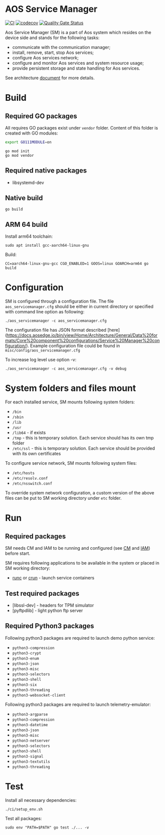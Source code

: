 
# AOS Service Manager  

[![CI](https://github.com/aosedge/aos_servicemanager/workflows/CI/badge.svg)](https://github.com/aosedge/aos_servicemanager/actions?query=workflow%3ACI)
[![codecov](https://codecov.io/gh/aosedge/aos_servicemanager/branch/main/graph/badge.svg?token=mZKEdNf2fx)](https://codecov.io/gh/aosedge/aos_servicemanager)
[![Quality Gate Status](https://sonarcloud.io/api/project_badges/measure?project=aosedge_aos_servicemanager&metric=alert_status)](https://sonarcloud.io/summary/new_code?id=aosedge_aos_servicemanager)


Aos Service Manager (SM) is a part of Aos system which resides on the device side and stands for the following tasks:

* communicate with the communication manager;
* install, remove, start, stop Aos services;
* configure Aos services network;
* configure and monitor Aos services and system resource usage;
* provide persistent storage and state handling for Aos services.

See architecture [document](https://docs.aosedge.io/bin/view/Home/Architecture/Aos%20Core/Service%20Manager%20%28SM%29/) for more details.

# Build

## Required GO packages

All requires GO packages exist under `vendor` folder. Content of this folder is created with GO modules:

```bash
export GO111MODULE=on
```

```golang
go mod init
go mod vendor
```

## Required native packages

* libsystemd-dev

## Native build

```
go build
```

## ARM 64 build

Install arm64 toolchain:
```
sudo apt install gcc-aarch64-linux-gnu
```
Build:

```
CC=aarch64-linux-gnu-gcc CGO_ENABLED=1 GOOS=linux GOARCH=arm64 go build
```

# Configuration

SM is configured through a configuration file. The file `aos_servicemanager.cfg` should be either in current directory or specified with command line option as following:
```
./aos_servicemanager -c aos_servicemanager.cfg
```
The configuration file has JSON format described [here] (https://docs.aosedge.io/bin/view/Home/Architecture/General/Data%20formats/Core%20component%20configurations/Service%20Manager%20configuration/). Example configuration file could be found in `misc/config/aos_servicemanager.cfg`

To increase log level use option -v:
```
./aos_servicemanager -c aos_servicemanager.cfg -v debug
```

# System folders and files mount

For each installed service, SM mounts following system folders:
* `/bin`
* `/sbin`
* `/lib`
* `/usr`
* `/lib64` - if exists
* `/tmp` - this is temporary solution. Each service should has its own tmp folder
* `/etc/ssl` - this is temporary solution. Each service should be provided with its own certificates

To configure service network, SM mounts following system files:
* `/etc/hosts`
* `/etc/resolv.conf`
* `/etc/nsswitch.conf`

To override system network configuration, a custom version of the above files can be put to SM working directory under `etc` folder.

# Run

## Required packages

SM needs CM and IAM to be running and configured (see [CM](https://github.com/aosedge/aos_communicationmanager#readme) and [IAM](https://github.com/aosedge/aos_iamanager#readme)) before start.

SM requires following applications to be available in the system or placed in SM working directory:
* [runc](https://github.com/opencontainers/runc) or [crun](https://github.com/containers/crun) - launch service containers
## Test required packages

* [libssl-dev] - headers for TPM simulator
* [pyftpdlib] - light python ftp server

## Required Python3 packages

Following python3 packages are required to launch demo python service:
* `python3-compression`
* `python3-crypt`
* `python3-enum`
* `python3-json`
* `python3-misc`
* `python3-selectors`
* `python3-shell`
* `python3-six`
* `python3-threading`
* `python3-websocket-client`

Following python3 packages are required to launch telemetry-emulator:
* `python3-argparse`
* `python3-compression`
* `python3-datetime`
* `python3-json`
* `python3-misc`
* `python3-netserver`
* `python3-selectors`
* `python3-shell`
* `python3-signal`
* `python3-textutils`
* `python3-threading`

# Test

Install all necessary dependencies:
```
./ci/setup_env.sh
```

Test all packages:

```
sudo env "PATH=$PATH" go test ./... -v
```
